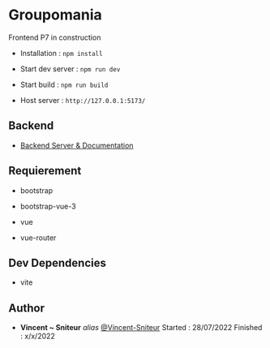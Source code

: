 # Groupomania

Frontend P7 in construction

* Installation : `npm install`


* Start dev server : `npm run dev`
* Start build : `npm run build`

* Host server : `http://127.0.0.1:5173/`

## Backend

* [Backend Server & Documentation](https://github.com/Vincent-Sniteur/Groupomania_back)

## Requierement

- bootstrap

- bootstrap-vue-3

- vue

- vue-router


## Dev Dependencies

- vite 


## Author

* **Vincent ~ Sniteur** _alias_ [@Vincent-Sniteur](https://github.com/Vincent-Sniteur)
Started : 28/07/2022
Finished : x/x/2022